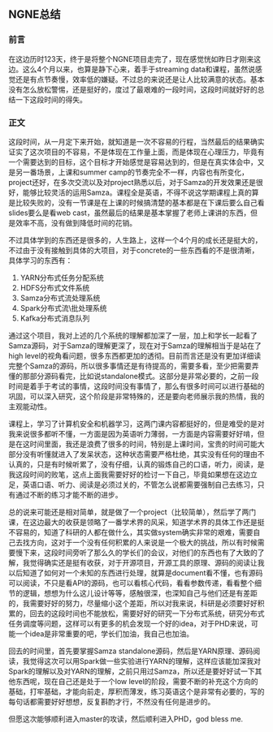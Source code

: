 ## NGNE总结

### 前言

在这边历时123天，终于是将整个NGNE项目走完了，现在感觉恍如昨日才刚来这边。这么4个月以来，也算是静下心来，着手于streaming data和课程，虽然说感觉还是有点节奏慢，效率低的嫌疑。不过总的来说还是让人比较满意的状态。基本没有怎么放松警惕，还是挺好的，度过了最艰难的一段时间，这段时间就好好的总结一下这段时间的得失。

### 正文

这段时间，从一月定下来开始，就知道是一次不容易的行程，当然最后的结果确实证实了这次项目的不容易，不是体现在工作量上面，而是体现在心理压力，毕竟有一个需要达到的目标，这个目标才开始感觉是容易达到的，但是在真实体会中，又是另一番场景，上课和summer camp的节奏完全不一样，内容也有所变化，project还好，在多次交流以及对project熟悉以后，对于Samza的开发效果还是很好，能够比较灵活的运用Samza。课程全是英语，不得不说这学期课程上真的算是比较失败的，没有一节课是在上课的时候搞清楚的基本都是在下课后要么自己看slides要么是看web cast，虽然最后的结果是基本掌握了老师上课讲的东西，但是效率不高，没有做到降低时间的花销。

不过具体学到的东西还是很多的，人生路上，这样一个4个月的成长还是挺大的，不过由于没有接触到具体的大项目，对于concrete的一些东西看的不是很清晰，具体学习的东西有：

1. YARN分布式任务分配系统
2. HDFS分布式文件系统
3. Samza分布式流处理系统
4. Spark分布式流\批处理系统
5. Kafka分布式消息队列

通过这个项目，我对上述的几个系统的理解都加深了一层，加上和学长一起看了Samza源码，对于Samza的理解更深了，现在对于Samza的理解相当于是站在了high level的视角看问题，很多东西都更加的透彻。目前而言还是没有更加详细读完整个Samza的源码，所以很多事情还是有待提高的，需要多看，至少把需要弄懂的那部分源码看完，比如说standalone模式。这部分是非常必要的，之前一段时间是着手于考试的事情，这段时间没有事情了，那么有很多时间可以进行基础的巩固，可以深入研究，这个阶段是非常特殊的，还是要向老师展示我的热情，我的主观能动性。

课程上，学习了计算机安全和机器学习，这两门课内容都挺好的，但是难受的是对我来说很多都听不懂，一方面是因为英语听力薄弱，一方面是内容需要好好啃，但是在这时间里面，我还是浪费了很多的时间，特别是上课时间，宝贵的时间可能大部分没有听懂就进入了发呆状态，这种状态需要严格杜绝，其实没有任何的理由不认真的，只是有时候听累了，没有仔细，认真的锻炼自己的口语，听力，阅读，是我这段时间的败笔，这点上面我需要好好的检讨一下自己，毕竟如果想在这边立足，英语口语、听力、阅读是必须过关的，不管怎么说都需要强制自己去练习，只有通过不断的练习才能不断的进步。

总的说来可能还是相对简单，就是做了一个project（比较简单），然后学了两门课，在这边最大的收获是领略了一番学术界的风采，知道学术界的具体工作还是挺不容易的，知道了科研的人都在做什么，其实做system确实非常的艰难，需要自己去找方向，这对于一个没有任何积累的人来说是一个极大的挑战，所以有时候需要慢下来，这段时间旁听了那么久的学长们的会议，对他们的东西也有了大致的了解，我觉得确实还是挺有收获，对于开源项目，开源工具的原理、源码的阅读让我以后知道了如何对一个未知的东西进行处理，就算是document看不懂，也有源码可以阅读，不只是看API的源码，也可以看核心代码，看看参数传递，看看整个细节的逻辑，想想为什么这儿设计等等，感触很深，也深知自己与他们还是有差距的，我需要好好的努力，尽量缩小这个差距，所以对我来说，科研是必须要好好积累的，回去的这段时间也不能放松，需要好好的研究一下分布式系统，研究分布式任务调度等问题，这样可以有更多的机会发现一个好的idea，对于PHD来说，可能一个idea是非常重要的吧，学长们加油，我自己也加油。

回去的时间里，首先要掌握Samza standalone源码，然后是YARN原理、源码阅读，我觉得这次可以用Spark做一些实验进行YARN的理解，这样应该能加深我对Spark的理解以及对YARN的理解，之前只用过Samza，所以还是要好好试一下其他东西呢，现在自己还是处于一个low level的阶段，需要不断的补充这个方向的基础，打牢基础，才能向前走，厚积而薄发，练习英语这个是非常有必要的，写的每句话都需要好好想想，反复斟酌才行，不然没有任何是进步的。

但愿这次能够顺利进入master的攻读，然后顺利进入PHD，god bless me.